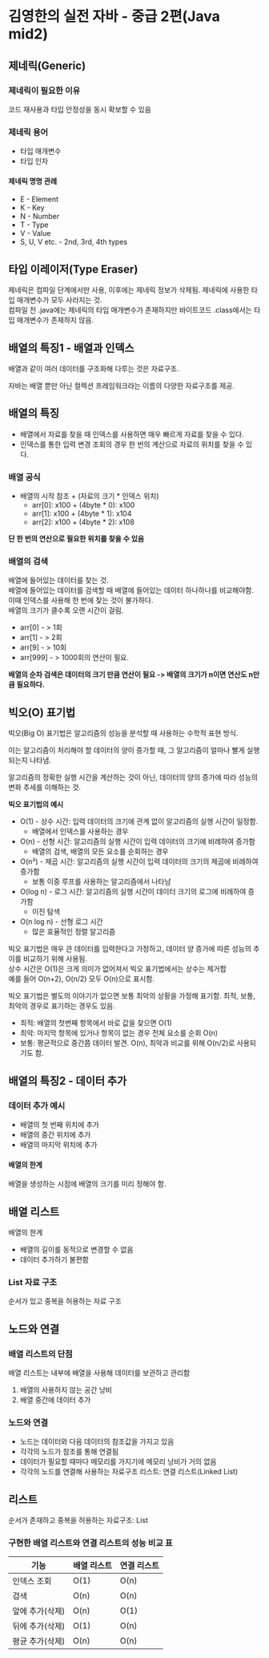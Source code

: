 # 김영한의 실전 자바 - 중급 2편(Java mid2)

## 제네릭(Generic)

### 제네릭이 필요한 이유
코드 재사용과 타입 안정성을 동시 확보할 수 있음

### 제네릭 용어
* 타입 매개변수
* 타입 인자

#### 제네릭 명명 관례
* E - Element
* K - Key
* N - Number
* T - Type
* V - Value
* S, U, V etc. - 2nd, 3rd, 4th types 

## 타입 이레이저(Type Eraser)
제네릭은 컴파일 단계에서만 사용, 이후에는 제네릭 정보가 삭제됨. 제네릭에 사용한 타입 매개변수가 모두 사라지는 것.  
컴파일 전 .java에는 제네릭의 타입 매개변수가 존재하지만 바이트코드 .class에서는 타입 매개변수가 존재하지 않음.

## 배열의 특징1 - 배열과 인덱스
배열과 같이 여러 데이터를 구조화해 다루는 것은 자료구조.  

자바는 배열 뿐만 아닌 컬렉션 프레임워크라는 이름의 다양한 자료구조를 제공.

## 배열의 특징
* 배열에서 자료를 찾을 때 인덱스를 사용하면 매우 빠르게 자료를 찾을 수 있다.
* 인덱스를 통한 입력 변경 조회의 경우 한 번의 계산으로 자료의 위치를 찾을 수 있다.

### 배열 공식
* 배열의 시작 참조 + (자료의 크기 * 인덱스 위치)
    + arr[0]: x100 + (4byte * 0): x100
    + arr[1]: x100 + (4byte * 1): x104
    + arr[2]: x100 + (4byte * 2): x108  

**단 한 번의 연산으로 필요한 위치를 찾을 수 있음**


### 배열의 검색
배열에 들어있는 데이터를 찾는 것.  
배열에 들어있는 데이터를 검색할 때 배열에 들어있는 데이터 하나하나를 비교해야함.  
이때 인덱스를 사용해 한 번에 찾는 것이 불가하다.  
배열의 크기가 클수록 오랜 시간이 걸림.

* arr[0] - > 1회
* arr[1] - > 2회
* arr[9] - > 10회
* arr[999] - > 1000회의 연산이 필요.  

**배열의 순차 검색은 데이터의 크기 만큼 연산이 필요 -> 배열의 크기가 n이면 연산도 n만큼 필요하다.**

## 빅오(O) 표기법
빅오(Big O) 표기법은 알고리즘의 성능을 분석할 때 사용하는 수학적 표현 방식.

이는 알고리즘이 처리해야 할 데이터의 양이 증가할 때, 그 알고리즘이 얼마나 빨게 실행되는지 나타냄.

알고리즘의 정확한 실행 시간을 계산하는 것이 아닌, 데이터의 양의 증가에 따라 성능의 변화 추세를 이해하는 것.

**빅오 표기법의 예시**
* O(1) - 상수 시간: 입력 데이터의 크기에 관계 없이 알고리즘의 실행 시간이 일정함.
    + 배열에서 인덱스를 사용하는 경우
* O(n) - 선형 시간: 알고리즘의 실행 시간이 입력 데이터의 크기에 비례하여 증가함
    + 배열의 검색, 배열의 모든 요소를 순회하는 경우
* O(n²) - 제곱 시간: 알고리즘의 실행 시간이 입력 데이터의 크기의 제곱에 비례하여 증가함
    + 보통 이중 루프를 사용하는 알고리즘에서 나타남
* O(log n) - 로그 시간: 알고리즘의 실행 시간이 데이터 크기의 로그에 비례하여 증가함
    + 이진 탐색
* O(n log n) - 선형 로그 시간
    + 많은 효율적인 정렬 알고리즘

빅오 표기법은 매우 큰 데이터를 입력한다고 가정하고, 데이터 양 증가에 따른 성능의 추이를 비교하기 위해 사용됨.  
상수 시간은 O(1)은 크게 의미가 없어져서 빅오 표기법에서는 상수는 제거합  
예를 들어 O(n+2), O(n/2) 모두 O(n)으로 표시함.

빅오 표기법은 별도의 이야기가 없으면 보통 최악의 상황을 가정해 표기함.
최적, 보통, 최악의 경우로 표기하는 경우도 있음.

* 최적: 배열의 첫번째 항목에서 바로 값을 찾으면 O(1)
* 최악: 마지막 항목에 있거나 항목이 없는 경우 전체 요소를 순회 O(n)
* 보통: 평균적으로 중간쯤 데이터 발견. O(n), 최악과 비교를 위해 O(n/2)로 사용되기도 함.

## 배열의 특징2 - 데이터 추가

### 데이터 추가 예시
* 배열의 첫 번째 위치에 추가
* 배열의 중간 위치에 추가
* 배열의 마지막 위치에 추가

#### 배열의 한계
배열을 생성하는 시점에 배열의 크기를 미리 정해야 함.

## 배열 리스트
배열의 한계
* 배열의 길이를 동적으로 변경할 수 없음
* 데이터 추가하기 불편함

### List 자료 구조
순서가 있고 중복을 허용하는 자료 구조

## 노드와 연결

### 배열 리스트의 단점
배열 리스트는 내부에 배열을 사용해 데이터를 보관하고 관리함

1. 배열의 사용하지 않는 공간 낭비
2. 배열 중간에 데이터 추가

### 노드와 연결
* 노드는 데이터와 다음 데이터의 참조값을 가지고 있음
* 각각의 노드가 참조를 통해 연결됨
* 데이터가 필요할 때마다 메모리를 가지기에 메모리 낭비가 거의 없음
* 각각의 노드를 연결해 사용하는 자료구조 리스트: 연결 리스트(Linked List)

## 리스트
순서가 존재하고 중복을 허용하는 자료구조: List

### 구현한 배열 리스트와 연결 리스트의 성능 비교 표
| 기능        | 배열 리스트 | 연결 리스트 |
|-----------|--------|--------|
| 인덱스 조회    | O(1)   | O(n)   |
| 검색        | O(n)   | O(n)   |
| 앞에 추가(삭제) | O(n)   | O(1)   |
| 뒤에 추가(삭제) | O(1)   | O(n)   |
| 평균 추가(삭제) | O(n)   | O(n)   |


